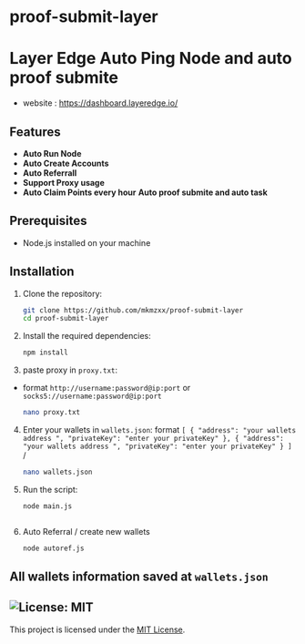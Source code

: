 # proof-submit-layer
# Layer Edge Auto Ping Node and auto proof submite

- website : https://dashboard.layeredge.io/

## Features

- **Auto Run Node**
- **Auto Create Accounts**
- **Auto Referrall**
- **Support Proxy usage**
- **Auto Claim Points every hour**
**Auto proof submite and auto task**

## Prerequisites

- Node.js installed on your machine


## Installation

1. Clone the repository:
    ```sh
    git clone https://github.com/mkmzxx/proof-submit-layer
    cd proof-submit-layer
    ```

2. Install the required dependencies:
    ```sh
    npm install
    ```
3. paste proxy in `proxy.txt`:
-  format `http://username:password@ip:port` or `socks5://username:password@ip:port`
    ```sh
    nano proxy.txt
    ```
4. Enter your wallets in `wallets.json`:
format `[
  {
    "address": "your wallets address ",
    "privateKey": "enter your privateKey"
  },
  {
    "address": "your wallets address ",
    "privateKey": "enter your privateKey"
  }
]`
/ 
    ```sh
    nano wallets.json
    ```
4. Run the script:
    ```sh
    node main.js



4. Auto Referral / create new wallets
    ```sh
    node autoref.js
    ```



## All wallets information saved at `wallets.json`


## ![License: MIT](https://img.shields.io/badge/License-MIT-yellow.svg)

This project is licensed under the [MIT License](LICENSE).

